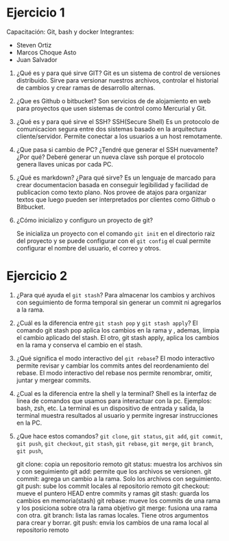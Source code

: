 # Ejercicio 1
Capacitación: Git, bash y docker
Integrantes:
- Steven Ortiz
- Marcos Choque Asto
- Juan Salvador

1. ¿Qué es y para qué sirve GIT?
    Git es un sistema de control de versiones distribuido. Sirve para versionar nuestros archivos, controlar el historial de cambios y crear ramas de desarrollo alternas.

2. ¿Que es Github o bitbucket?
    Son servicios de de alojamiento en web para proyectos que usen sistemas de control como Mercurial y Git.

3. ¿Qué es y para qué sirve el SSH?
    SSH(Secure Shell)
    Es un protocolo de comunicacion segura entre dos sistemas basado en la arquitectura cliente/servidor.
    Permite conectar a los usuarios a un host remotamente.

4. ¿Que pasa si cambio de PC? ¿Tendré que generar el SSH nuevamente?¿Por qué?
    Deberé generar un nueva clave ssh porque el protocolo genera llaves unicas por cada PC.

5. ¿Qué es markdown? ¿Para qué sirve?
    Es un lenguaje de marcado para crear documentacion basada en conseguir legibilidad y facilidad de publicacion como texto plano. Nos provee de atajos para organizar textos que luego pueden ser interpretados por clientes como Github o Bitbucket.

6. ¿Cómo inicializo y configuro un proyecto de git?

    Se inicializa un proyecto con el comando ```git init``` en el directorio raiz del proyecto y se puede configurar con el ```git config``` el cual permite configurar el nombre del usuario, el correo y otros.

# Ejercicio 2
1. ¿Para qué ayuda el `git stash`?
    Para almacenar los cambios y archivos con seguimiento de forma temporal sin generar un commit ni agregarlos a la rama.

2. ¿Cuál es la diferencia entre `git stash pop` y `git stash apply`?
    El comando git stash pop aplica los cambios en la rama y , ademas, limpia el cambio aplicado del stash. El otro, git stash apply, aplica los cambios en la rama y conserva el cambio en el stash.

3. ¿Qué significa el modo interactivo del `git rebase`?
    El modo interactivo permite revisar y cambiar los commits antes del reordenamiento del rebase. El modo interactivo del rebase nos permite renombrar, omitir, juntar y mergear commits.

4. ¿Cual es la diferencia entre la shell y la terminal?
    Shell es la interfaz de linea de comandos que usamos para interactuar con la pc. Ejemplos: bash, zsh, etc. La terminal es un dispositivo de entrada y salida, la terminal muestra resultados al usuario y permite ingresar instrucciones en la PC.

5. ¿Que hace estos comandos? `git clone`, `git status`, `git add`, `git commit`, `git push`, `git checkout`, `git stash`, `git rebase`, `git merge`, `git branch`, `git push`,

    git clone: copia un repositorio remoto
    git status: muestra los archivos sin y con seguimiento
    git add: permite que los archivos se versionen.
    git commit: agrega un cambio a la rama. Solo los archivos con seguimiento.
    git push: sube los commit locales al repositorio remoto
    git checkout: mueve el puntero HEAD entre commits y ramas
    git stash: guarda los cambios en memoria(stash)
    git rebase: mueve los commits de una rama y los posiciona sobre otra la rama objetivo
    git merge: fusiona una rama con otra.
    git branch: lista las ramas locales. Tiene otros argumentos para crear y borrar.
    git push: envia los cambios de una rama local al repositorio remoto